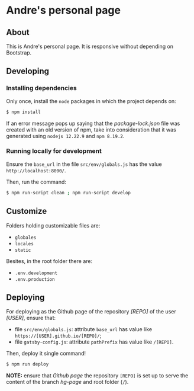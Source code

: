 # Andre's personal page

## About

This is Andre's personal page. It is responsive without depending on Bootstrap.

## Developing

### Installing dependencies

Only once, install the ```node``` packages in which the project depends on:

```bash
$ npm install
```

If an error message pops up saying that the *package-lock.json* file was created with an old version of npm, take into consideration that it was generated using ```nodejs 12.22.9``` and ```npm 8.19.2```.

### Running locally for development

Ensure the ```base_url``` in the file ```src/env/globals.js``` has the value ```http://localhost:8000/```.

Then, run the command:

```bash
$ npm run-script clean ; npm run-script develop
```

## Customize

Folders holding customizable files are:

- ```globales```
- ```locales```
- ```static```

Besites, in the root folder there are:

- ```.env.development```
- ```.env.production```

## Deploying

For deploying as the Github page of the repository *[REPO]* of the user *[USER]*, ensure that:

- file ```src/env/globals.js```: attribute ```base_url``` has value like ```https://[USER].github.io/[REPO]/```;
- file ```gatsby-config.js```: attribute ```pathPrefix``` has value like ```/[REPO]```.

Then, deploy it single command!

```bash
$ npm run deploy
```

**NOTE:** ensure that *Github page* the repository ```[REPO]``` is set up to serve the content of the branch *hg-page* and root folder (```/```).